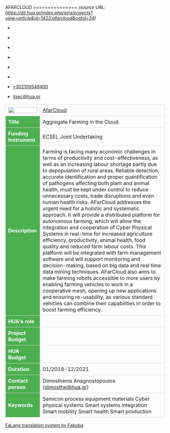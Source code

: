 AFARCLOUD
===============    *(source URL: https://dit.hua.gr/index.php/el/a/projects?view=article&id=1423:afarcloud&catid=34)*

*   [](https://www.facebook.com/ditharokopio)
*   [](https://www.youtube.com/channel/UCEHkYirpXF1nSLxDCrfDZ4A)
*   [](https://www.linkedin.com/company/77699385)
*   [](https://www.instagram.com/dithua)

*   [](https://dit.hua.gr/index.php/el/a/projects)
*   [](https://dit.hua.gr/index.php/en/research/projects)

*   [+302109549400](tel:+302109549400)
*   [itsec@hua.gr](mailto:itsec@hua.gr)

<table style="border-collapse: collapse; width: 100%;"><tbody><tr><td style="border: 1px solid #ddd; padding: 8px;"><img style="display:block; width:100%; height:auto;" src="https://www.ecsel.eu/sites/default/files/styles/crop_thumbnail/public/2018-06/adobestock_188158796_0.jpg?itok=3eeB8POT"></td><td style="border: 1px solid #ddd; padding: 8px;"><a href="https://www.ecsel.eu/projects/afarcloud">AfarCloud</a></td></tr><tr><th style="padding-top: 12px; padding-bottom: 12px; text-align: left; background-color: #4caf50; color: white; border: 1px solid #ddd; padding: 8px;">Title</th><td style="border: 1px solid #ddd; padding: 8px;">Aggregate Farming in the Cloud</td></tr><tr><th style="padding-top: 12px; padding-bottom: 12px; text-align: left; background-color: #4caf50; color: white; border: 1px solid #ddd; padding: 8px;">Funding Instrument</th><td style="border: 1px solid #ddd; padding: 8px;">ECSEL Joint Undertaking</td></tr><tr><th style="padding-top: 12px; padding-bottom: 12px; text-align: left; background-color: #4caf50; color: white; border: 1px solid #ddd; padding: 8px;">Description</th><td style="border: 1px solid #ddd; padding: 8px;">Farming is facing many economic challenges in terms of productivity and cost-effectiveness, as well as an increasing labour shortage partly due to depopulation of rural areas. Reliable detection, accurate identification and proper quantification of pathogens affecting both plant and animal health, must be kept under control to reduce unnecessary costs, trade disruptions and even human health risks. AFarCloud addresses the urgent need for a holistic and systematic approach. It will provide a distributed platform for autonomous farming, which will allow the integration and cooperation of Cyber Physical Systems in real-time for increased agriculture efficiency, productivity, animal health, food quality and reduced farm labour costs. This platform will be integrated with farm management software and will support monitoring and decision-making, based on big data and real time data mining techniques. AFarCloud also aims to make farming robots accessible to more users by enabling farming vehicles to work in a cooperative mesh, opening up new applications and ensuring re-usability, as various standard vehicles can combine their capabilities in order to boost farming efficiency.</td></tr><tr><th style="padding-top: 12px; padding-bottom: 12px; text-align: left; background-color: #4caf50; color: white; border: 1px solid #ddd; padding: 8px;">HUA's role</th><td style="border: 1px solid #ddd; padding: 8px;"></td></tr><tr><th style="padding-top: 12px; padding-bottom: 12px; text-align: left; background-color: #4caf50; color: white; border: 1px solid #ddd; padding: 8px;">Project Budget</th><td style="border: 1px solid #ddd; padding: 8px;"></td></tr><tr><th style="padding-top: 12px; padding-bottom: 12px; text-align: left; background-color: #4caf50; color: white; border: 1px solid #ddd; padding: 8px;">HUA Budget</th><td style="border: 1px solid #ddd; padding: 8px;"></td></tr><tr><th style="padding-top: 12px; padding-bottom: 12px; text-align: left; background-color: #4caf50; color: white; border: 1px solid #ddd; padding: 8px;">Duration</th><td style="border: 1px solid #ddd; padding: 8px;">01/2018-12/2021</td></tr><tr><th style="padding-top: 12px; padding-bottom: 12px; text-align: left; background-color: #4caf50; color: white; border: 1px solid #ddd; padding: 8px;">Contact person</th><td style="border: 1px solid #ddd; padding: 8px;">Dimosthenis Anagnostopoulos (<joomla-hidden-mail is-link="1" is-email="1" first="ZGltb3N0aGU=" last="aHVhLmdy" text="ZGltb3N0aGVAaHVhLmdy" base=""><a href="mailto:dimosthe@hua.gr" base="">dimosthe@hua.gr</a></joomla-hidden-mail>)</td></tr><tr><th style="padding-top: 12px; padding-bottom: 12px; text-align: left; background-color: #4caf50; color: white; border: 1px solid #ddd; padding: 8px;">Keywords</th><td style="border: 1px solid #ddd; padding: 8px;">Semicon process equipment materials Cyber physical systems Smart systems integration Smart mobility Smart health Smart production</td></tr></tbody></table>

[FaLang translation system by Faboba](http://www.faboba.com/ "Faboba : Création de composantJoomla")

[](https://dit.hua.gr/index.php/el/a/projects?view=article&id=1423:afarcloud&catid=34#)
